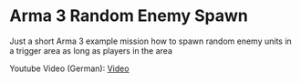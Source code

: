 # Arma 3 Random Enemy Spawn
Just a short Arma 3 example mission how to spawn random enemy units in a trigger area as long as players in the area

Youtube Video (German): [Video](https://youtu.be/zw4gHHkMrEE)
